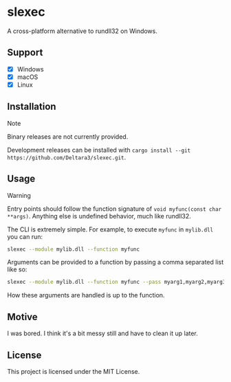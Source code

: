 # slexec
A cross-platform alternative to rundll32 on Windows.

## Support
- [x] Windows
- [x] macOS
- [x] Linux

## Installation
> [!NOTE]
> Binary releases are not currently provided.

Development releases can be installed with `cargo install --git https://github.com/Deltara3/slexec.git`.

## Usage
> [!WARNING]
> Entry points should follow the function signature of `void myfunc(const char **args)`.
> Anything else is undefined behavior, much like rundll32.

The CLI is extremely simple. For example, to execute `myfunc` in `mylib.dll` you can run:
```bash
slexec --module mylib.dll --function myfunc
```

Arguments can be provided to a function by passing a comma separated list like so:
```bash
slexec --module mylib.dll --function myfunc --pass myarg1,myarg2,myarg3
```

How these arguments are handled is up to the function.

## Motive
I was bored. I think it's a bit messy still and have to clean it up later.

## License
This project is licensed under the MIT License.
